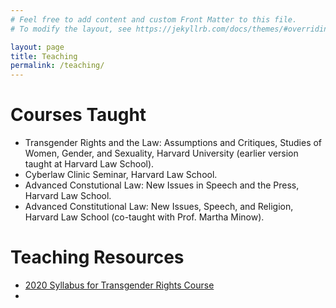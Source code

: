 ```yaml
---
# Feel free to add content and custom Front Matter to this file.
# To modify the layout, see https://jekyllrb.com/docs/themes/#overriding-theme-defaults

layout: page
title: Teaching
permalink: /teaching/
---
```


# Courses Taught
* Transgender Rights and the Law: Assumptions and Critiques, Studies of Women, Gender, and Sexuality, Harvard University (earlier version taught at Harvard Law School).
* Cyberlaw Clinic Seminar, Harvard Law School.
* Advanced Constutional Law: New Issues in Speech and the Press, Harvard Law School.
* Advanced Constitutional Law: New Issues, Speech, and Religion, Harvard Law School (co-taught with Prof. Martha Minow).

# Teaching Resources
* [2020 Syllabus for Transgender Rights Course](Final_Syllabus_Trans_Rights_2020.pdf)
* 


